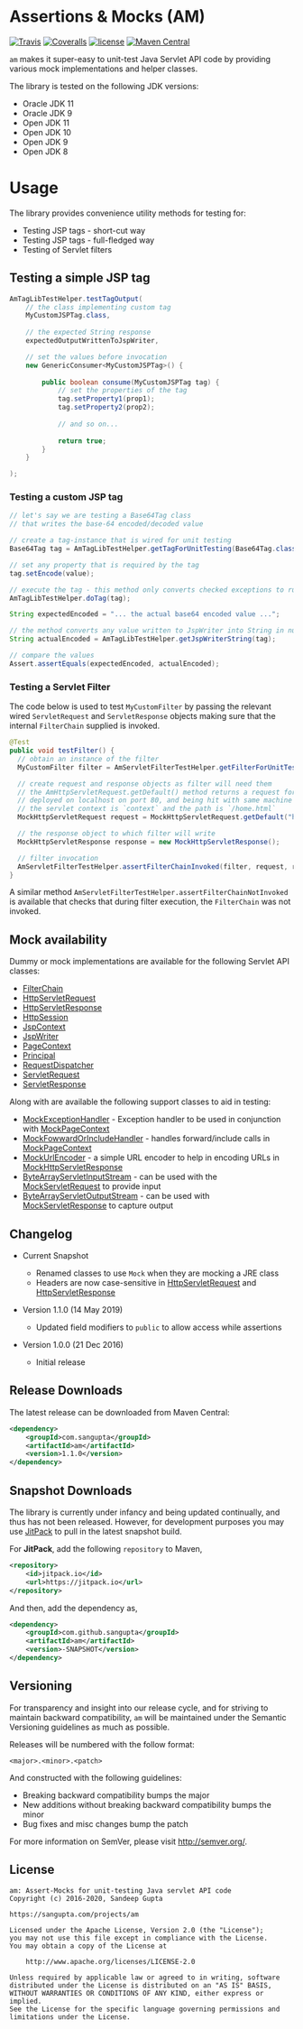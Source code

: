# Assertions & Mocks (AM)

[![Travis](https://img.shields.io/travis/sangupta/am.svg)](https://travis-ci.org/sangupta/am)
[![Coveralls](https://img.shields.io/coveralls/sangupta/am.svg)](https://coveralls.io/github/sangupta/am)
[![license](https://img.shields.io/github/license/sangupta/am.svg)](https://choosealicense.com/licenses/apache-2.0/)
[![Maven Central](https://img.shields.io/maven-central/v/com.sangupta/am.svg)](https://search.maven.org/search?q=g:com.sangupta%20AND%20a:am&core=gav)

`am` makes it super-easy to unit-test Java Servlet API code by providing various mock
implementations and helper classes.

The library is tested on the following JDK versions:

* Oracle JDK 11
* Oracle JDK 9
* Open JDK 11
* Open JDK 10
* Open JDK 9
* Open JDK 8

# Usage

The library provides convenience utility methods for testing for:

* Testing JSP tags - short-cut way
* Testing JSP tags - full-fledged way
* Testing of Servlet filters

## Testing a simple JSP tag

```java
AmTagLibTestHelper.testTagOutput(
    // the class implementing custom tag
    MyCustomJSPTag.class,
    
    // the expected String response
    expectedOutputWrittenToJspWriter,

    // set the values before invocation
    new GenericConsumer<MyCustomJSPTag>() {
	
        public boolean consume(MyCustomJSPTag tag) {
            // set the properties of the tag
            tag.setProperty1(prop1);
            tag.setProperty2(prop2);
	
            // and so on...
			
            return true;
        }
    }

);
```

### Testing a custom JSP tag

```java
// let's say we are testing a Base64Tag class
// that writes the base-64 encoded/decoded value

// create a tag-instance that is wired for unit testing
Base64Tag tag = AmTagLibTestHelper.getTagForUnitTesting(Base64Tag.class);

// set any property that is required by the tag
tag.setEncode(value);

// execute the tag - this method only converts checked exceptions to runtime ones
AmTagLibTestHelper.doTag(tag);

String expectedEncoded = "... the actual base64 encoded value ...";

// the method converts any value written to JspWriter into String in null-safe fashion
String actualEncoded = AmTagLibTestHelper.getJspWriterString(tag);

// compare the values
Assert.assertEquals(expectedEncoded, actualEncoded);
```

### Testing a Servlet Filter

The code below is used to test `MyCustomFilter` by passing the relevant wired `ServletRequest`
and `ServletResponse` objects making sure that the internal `FilterChain` supplied is invoked.

```java
@Test
public void testFilter() {
  // obtain an instance of the filter
  MyCustomFilter filter = AmServletFilterTestHelper.getFilterForUnitTesting(MyCustomFilter.class);

  // create request and response objects as filter will need them
  // the AmHttpServletRequest.getDefault() method returns a request for a server
  // deployed on localhost on port 80, and being hit with same machine where
  // the servlet context is `context` and the path is `/home.html`
  MockHttpServletRequest request = MockHttpServletRequest.getDefault("home.html");

  // the response object to which filter will write
  MockHttpServletResponse response = new MockHttpServletResponse();

  // filter invocation
  AmServletFilterTestHelper.assertFilterChainInvoked(filter, request, response);
}
```

A similar method `AmServletFilterTestHelper.assertFilterChainNotInvoked` is available that
checks that during filter execution, the `FilterChain` was not invoked.

## Mock availability

Dummy or mock implementations are available for the following Servlet API classes:

* [FilterChain][1]
* [HttpServletRequest][2]
* [HttpServletResponse][3]
* [HttpSession][4]
* [JspContext][5]
* [JspWriter][6]
* [PageContext][7]
* [Principal][8]
* [RequestDispatcher][9]
* [ServletRequest][10]
* [ServletResponse][11]

Along with are available the following support classes to aid in testing:

* [MockExceptionHandler][12] - Exception handler to be used in conjunction with [MockPageContext][7]
* [MockFowwardOrIncludeHandler][13] - handles forward/include calls in [MockPageContext][7]
* [MockUrlEncoder][14] - a simple URL encoder to help in encoding URLs  in [MockHttpServletResponse][3]
* [ByteArrayServletInputStream][15] - can be used with the [MockServletRequest][10] to provide input
* [ByteArrayServletOutputStream][16] - can be used with [MockServletResponse][11] to capture output

## Changelog

* Current Snapshot
  * Renamed classes to use `Mock` when they are mocking a JRE class
  * Headers are now case-sensitive in [HttpServletRequest][2] and [HttpServletResponse][3]

* Version 1.1.0 (14 May 2019)
  * Updated field modifiers to `public` to allow access while assertions
  
* Version 1.0.0 (21 Dec 2016)
  * Initial release

## Release Downloads

The latest release can be downloaded from Maven Central:

```xml
<dependency>
    <groupId>com.sangupta</groupId>
    <artifactId>am</artifactId>
    <version>1.1.0</version>
</dependency>
```

## Snapshot Downloads

The library is currently under infancy and being updated continually, and thus has not
been released. However, for development purposes you may use [JitPack](https://jitpack.io)
to pull in the latest snapshot build.

For **JitPack**, add the following `repository` to Maven,

```xml
<repository>
    <id>jitpack.io</id>
    <url>https://jitpack.io</url>
</repository>
```

And then, add the dependency as,

```xml
<dependency>
    <groupId>com.github.sangupta</groupId>
    <artifactId>am</artifactId>
    <version>-SNAPSHOT</version>
</dependency>
```

## Versioning

For transparency and insight into our release cycle, and for striving to maintain backward compatibility, 
`am` will be maintained under the Semantic Versioning guidelines as much as possible.

Releases will be numbered with the follow format:

`<major>.<minor>.<patch>`

And constructed with the following guidelines:

* Breaking backward compatibility bumps the major
* New additions without breaking backward compatibility bumps the minor
* Bug fixes and misc changes bump the patch

For more information on SemVer, please visit http://semver.org/.

## License
	
```
am: Assert-Mocks for unit-testing Java servlet API code
Copyright (c) 2016-2020, Sandeep Gupta

https://sangupta.com/projects/am

Licensed under the Apache License, Version 2.0 (the "License");
you may not use this file except in compliance with the License.
You may obtain a copy of the License at

	http://www.apache.org/licenses/LICENSE-2.0

Unless required by applicable law or agreed to in writing, software
distributed under the License is distributed on an "AS IS" BASIS,
WITHOUT WARRANTIES OR CONDITIONS OF ANY KIND, either express or implied.
See the License for the specific language governing permissions and
limitations under the License.
```


[1]: https://github.com/sangupta/am/blob/master/src/main/java/com/sangupta/am/servlet/MockFilterChain.java
[2]: https://github.com/sangupta/am/blob/master/src/main/java/com/sangupta/am/servlet/MockHttpServletRequest.java
[3]: https://github.com/sangupta/am/blob/master/src/main/java/com/sangupta/am/servlet/MockHttpServletResponse.java
[4]: https://github.com/sangupta/am/blob/master/src/main/java/com/sangupta/am/servlet/MockHttpSession.java
[5]: https://github.com/sangupta/am/blob/master/src/main/java/com/sangupta/am/servlet/MockJspContext.java
[6]: https://github.com/sangupta/am/blob/master/src/main/java/com/sangupta/am/servlet/MockJspWriter.java
[7]: https://github.com/sangupta/am/blob/master/src/main/java/com/sangupta/am/servlet/MockPageContext.java
[8]: https://github.com/sangupta/am/blob/master/src/main/java/com/sangupta/am/servlet/MockPrincipal.java
[9]: https://github.com/sangupta/am/blob/master/src/main/java/com/sangupta/am/servlet/MockRequestDispatcher.java
[10]: https://github.com/sangupta/am/blob/master/src/main/java/com/sangupta/am/servlet/MockServletRequest.java
[11]: https://github.com/sangupta/am/blob/master/src/main/java/com/sangupta/am/servlet/MockServletResponse.java
[12]: https://github.com/sangupta/am/blob/master/src/main/java/com/sangupta/am/servlet/support/MockExceptionHandler.java
[13]: https://github.com/sangupta/am/blob/master/src/main/java/com/sangupta/am/servlet/support/MockForwardOrIncludeHandler.java
[14]: https://github.com/sangupta/am/blob/master/src/main/java/com/sangupta/am/servlet/support/MockUrlEncoder.java
[15]: https://github.com/sangupta/am/blob/master/src/main/java/com/sangupta/am/servlet/support/ByteArrayServletInputStream.java
[16]: https://github.com/sangupta/am/blob/master/src/main/java/com/sangupta/am/servlet/support/ByteArrayServletOutputStream.java
